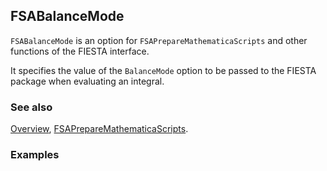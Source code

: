 ## FSABalanceMode

`FSABalanceMode` is an option for `FSAPrepareMathematicaScripts` and other functions of the FIESTA interface.

It specifies the value of the `BalanceMode` option to be passed to the FIESTA package when evaluating an integral.

### See also

[Overview](Extra/FeynHelpers.md), [FSAPrepareMathematicaScripts](FSAPrepareMathematicaScripts.md).

### Examples